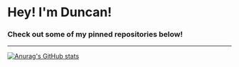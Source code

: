 # Hey! I'm Duncan!

### Check out some of my pinned repositories below!
---
<!-- <img src="https://image.freepik.com/free-vector/abstract-dotted-banner-background_1035-18160.jpg" width="100%"> 

![](https://github-profile-summary-cards.vercel.app/api/cards/profile-details?username=Duncan-Kyhl&theme=vue_dark) 
-->

[![Anurag's GitHub stats](https://github-readme-stats.vercel.app/api?username=Duncan-Kyhl&show_icons=true&theme=radical)](https://github.com/anuraghazra/github-readme-stats)

<!--
**Duncan-Kyhl/Duncan-Kyhl** is a ✨ _special_ ✨ repository because its `README.md` (this file) appears on your GitHub profile.

Here are some ideas to get you started:

- 🔭 I’m currently working on ...
- 🌱 I’m currently learning ...
- 👯 I’m looking to collaborate on ...
- 🤔 I’m looking for help with ...
- 💬 Ask me about ...
- 📫 How to reach me: ...
- 😄 Pronouns: ...
- ⚡ Fun fact: ...
-->
